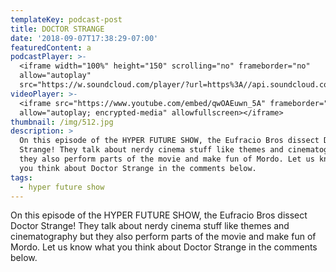 ```yaml
---
templateKey: podcast-post
title: DOCTOR STRANGE
date: '2018-09-07T17:38:29-07:00'
featuredContent: a
podcastPlayer: >-
  <iframe width="100%" height="150" scrolling="no" frameborder="no"
  allow="autoplay"
  src="https://w.soundcloud.com/player/?url=https%3A//api.soundcloud.com/tracks/496818048&color=%23ff5500&auto_play=false&hide_related=false&show_comments=true&show_user=true&show_reposts=false&show_teaser=true&visual=true"></iframe>
videoPlayer: >-
  <iframe src="https://www.youtube.com/embed/qwOAEuwn_5A" frameborder="0"
  allow="autoplay; encrypted-media" allowfullscreen></iframe>
thumbnail: /img/512.jpg
description: >
  On this episode of the HYPER FUTURE SHOW, the Eufracio Bros dissect Doctor
  Strange! They talk about nerdy cinema stuff like themes and cinematography but
  they also perform parts of the movie and make fun of Mordo. Let us know what
  you think about Doctor Strange in the comments below. 
tags:
  - hyper future show
---
```

<p>On this episode of the HYPER FUTURE SHOW, the Eufracio Bros dissect Doctor Strange! They talk about nerdy cinema stuff like themes and cinematography but they also perform parts of the movie and make fun of Mordo. Let us know what you think about Doctor Strange in the comments below.</p>
